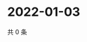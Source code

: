 # 2022-01-03

共 0 条

<!-- BEGIN WEIBO -->
<!-- 最后更新时间 Mon Jan 03 2022 19:08:01 GMT+0800 (China Standard Time) -->

<!-- END WEIBO -->
